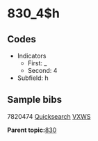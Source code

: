 # 830\_4$h

## Codes

-   Indicators
    -   First: \_
    -   Second: 4
-   Subfield: h

## Sample bibs

7820474 [Quicksearch](https://search.library.yale.edu/catalog/7820474) [VXWS](http://prodorbis.library.yale.edu:7014/vxws/GetHoldingsService?bibId=7820474)

**Parent topic:**[830](../../tags/830/830.md)

